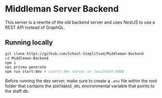 # Middleman Server Backend

This server is a rewrite of the old backend server and uses NestJS to use a REST API instead of GraphQL.

## Running locally

```sh
git clone https://github.com/School-Simplified/Middleman-Backend
cd Middleman-Backend
npm i
npx prisma generate
npm run start:dev # starts dev server on localhost:4000
```

Before running the dev server, make sure to create a `.env` file within the root folder that contains the `$DATABASE_URL` environmental variable that points to the staff db.

